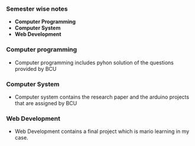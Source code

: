 ### Semester wise notes
* **Computer Programming**
* **Computer System**
* **Web Development**

### Computer programming
   * Computer programming includes pyhon solution of the questions provided by BCU

### Computer System 
   * Computer system contains the research paper and the arduino projects that are assigned by BCU 

### Web Development
   * Web Development contains a final project which is mario learning in my case.

